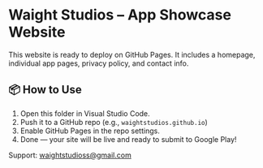 # Waight Studios – App Showcase Website

This website is ready to deploy on GitHub Pages. It includes a homepage, individual app pages, privacy policy, and contact info.

## 📦 How to Use

1. Open this folder in Visual Studio Code.
2. Push it to a GitHub repo (e.g., `waightstudios.github.io`)
3. Enable GitHub Pages in the repo settings.
4. Done — your site will be live and ready to submit to Google Play!

Support: waightstudioss@gmail.com
